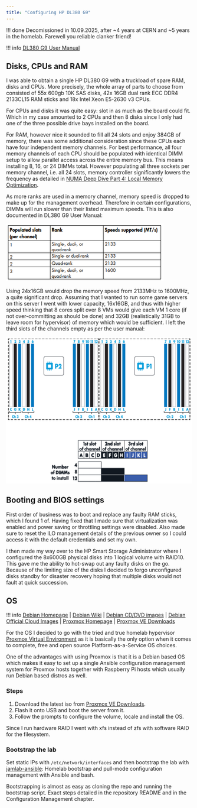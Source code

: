 ```yaml
---
title: "Configuring HP DL380 G9"
---
```


!!! done
    Decomissioned in 10.09.2025, after ~4 years at CERN and ~5 years in the homelab. Farewell you reliable clanker friend!

!!! info
    [DL380 G9 User Manual](https://github.com/JamFox/docs.jamfox.dev/raw/master/docs/content/homelab/attachments/DL380Gen9-UserGuide.pdf)

## Disks, CPUs and RAM

I was able to obtain a single HP DL380 G9 with a truckload of spare RAM, disks and CPUs. More precisely, the whole array of parts to choose from consisted of 55x 600gb 10K SAS disks, 42x 16GB dual rank ECC DDR4 2133CL15 RAM sticks and 18x Intel Xeon E5-2630 v3 CPUs.

For CPUs and disks it was quite easy: slot in as much as the board could fit. Which in my case amounted to 2 CPUs and then 8 disks since I only had one of the three possible drive bays installed on the board.

For RAM, however nice it sounded to fill all 24 slots and enjoy 384GB of memory, there was some additional consideration since these CPUs each have four independent memory channels. For best performance, all four memory channels of each CPU should be populated with identical DIMM setup to allow parallel access across the entire memory bus. This means installing 8, 16, or 24 DIMMs total. However populating all three sockets per memory channel, i.e. all 24 slots, memory controller significantly lowers the frequency as detailed in [NUMA Deep Dive Part 4: Local Memory Optimization](https://frankdenneman.nl/2016/07/13/numa-deep-dive-4-local-memory-optimization/).

As more ranks are used in a memory channel, memory speed is dropped to make up for the management overhead. Therefore in certain configurations, DIMMs will run slower than their listed maximum speeds. This is also documented in DL380 G9 User Manual:

![DL380 G9 Ram Configurations](attachments/dl380g9_manual_ramconfigs.png)

Using 24x16GB would drop the memory speed from 2133MHz to 1600MHz, a quite significant drop. Assuming that I wanted to run some game servers on this server I went with lower capacity, 16x16GB, and thus with higher speed thinking that 8 cores split over 8 VMs would give each VM 1 core (if not over-committing as should be done) and 32GB (realistically 31GB to leave room for hypervisor) of memory which would be sufficient. I left the third slots of the channels empty as per the user manual:

![DL380 G9 Ram Channels](attachments/dl380g9_manual_ramchannels.png)

## Booting and BIOS settings

First order of business was to boot and replace any faulty RAM sticks, which I found 1 of. Having fixed that I made sure that virtualization was enabled and power saving or throttling settings were disabled. Also made sure to reset the ILO management details of the previous owner so I could access it with the default credentials and set my own.

I then made my way over to the HP Smart Storage Administrator where I configured the 8x600GB physical disks into 1 logical volume with RAID10. This gave me the ability to hot-swap out any faulty disks on the go. Because of the limiting size of the disks I decided to forgo unconfigured disks standby for disaster recovery hoping that multiple disks would not fault at quick succession.

## OS

!!! info
    [Debian Homepage](https://www.debian.org/) |
    [Debian Wiki](https://wiki.debian.org/) |
    [Debian CD/DVD images](https://www.debian.org/CD/http-ftp/) |
    [Debian Official Cloud Images](https://cloud.debian.org/images/cloud/) |
    [Proxmox Homepage](https://www.proxmox.com/en/) |
    [Proxmox VE Downloads](https://www.proxmox.com/en/downloads/category/iso-images-pve)

For the OS I decided to go with the tried and true homelab hypervisor [Proxmox Virtual Environment](https://www.proxmox.com/en/proxmox-ve) as it is basically the only option when it comes to complete, free and open source Platform-as-a-Service OS choices.

One of the advantages with using Proxmox is that it is a Debian based OS which makes it easy to set up a single Ansible configuration management system for Proxmox hosts together with Raspberry Pi hosts which usually run Debian based distros as well.

### Steps

1. Download the latest iso from [Proxmox VE Downloads](https://www.proxmox.com/en/downloads/category/iso-images-pve).
2. Flash it onto USB and boot the server from it.
3. Follow the prompts to configure the volume, locale and install the OS.

Since I run hardware RAID I went with xfs instead of zfs with software RAID for the filesystem.

### Bootstrap the lab

Set static IPs with `/etc/network/interfaces` and then bootstrap the lab with [jamlab-ansible](https://github.com/JamFox/jamlab-ansible): Homelab bootstrap and pull-mode configuration management with Ansible and bash.

Bootstrapping is almost as easy as cloning the repo and running the bootstrap script. Exact steps detailed in the repository README and in the Configuration Management chapter.

